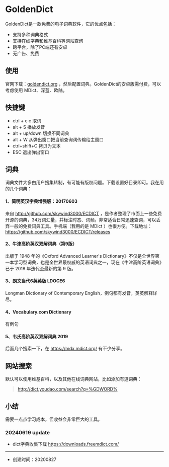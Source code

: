 # GoldenDict

GoldenDict是一款免费的电子词典软件，它的优点包括：

- 支持多种词典格式
- 支持在线字典和维基百科等网站查询
- 跨平台，除了PC端还有安卓
- 无广告、免费

## 使用

官网下载：[goldendict.org](http://goldendict.org/) ，然后配置词典。GoldenDict的安卓版需付费，可以考虑使用 MDict、深蓝、欧陆。

## 快捷键

- ctrl + c c 取词
- alt + S 播放发音
- alt + up/down 切换不同词典
- alt + W 从弹出窗口把当前查询词传输给主窗口
- ctrl+shift+C 拷贝为文本
- ESC 退出弹出窗口

## 词典

词典文件大多由用户搜集转制，有可能有版权问题。下载设置好目录即可。我在用的几个词典：

#### 1、简明英汉字典增强版：20170603

来自 http://github.com/skywind3000/ECDICT ，是作者整理了市面上一些免费开源的词典，34万词汇量，并标注时态、词频。非常适合日常迅速查词，可以丢弃一般的免费词典工具。手机端（我用的是 MDict ）也很方便。下载地址：https://github.com/skywind3000/ECDICT/releases

#### 2、牛津高阶英汉双解词典（第9版）

出版于 1948 年的《Oxford Advanced Learner's Dictionary》不仅是全世界第一本学习型词典，也是全世界最权威的英语词典之一，现在《牛津高阶英语词典》已于 2018 年迭代至最新的第 9 版。

#### 3、朗文当代6英英版  LDOCE6

Longman Dictionary of Contemporary English，例句都有发音，英英解释详尽。

#### 4、Vocabulary.com Dictionary 

有例句

#### 5、韦氏高阶英汉双解词典 2019

后面几个搜索一下，在 https://mdx.mdict.org/ 有不少分享。

## 网站搜索

默认可以使用维基百科，以及其他在线词典网站，比如添加有道词典：

> http://dict.youdao.com/search?q=%GDWORD%


## 小结

需要一点点学习成本，但收益会非常巨大的工具。


### 20240619 update

- dict字典收集下载 https://downloads.freemdict.com/


---

- 创建时间：20200827